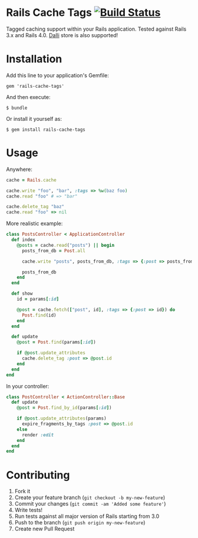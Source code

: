 # Rails Cache Tags [![Build Status](https://api.travis-ci.org/take-five/rails-cache-tags.png)](https://travis-ci.org/take-five/rails-cache-tags)

Tagged caching support within your Rails application. Tested against Rails 3.x and Rails 4.0.
[Dalli](https://github.com/mperham/dalli) store is also supported!

# Installation

Add this line to your application's Gemfile:

    gem 'rails-cache-tags'

And then execute:

    $ bundle

Or install it yourself as:

    $ gem install rails-cache-tags

# Usage

Anywhere:

```ruby
cache = Rails.cache

cache.write "foo", "bar", :tags => %w(baz foo)
cache.read "foo" # => "bar"

cache.delete_tag "baz"
cache.read "foo" => nil
```

More realistic example:
```ruby
class PostsController < ApplicationController
  def index
    @posts = cache.read("posts") || begin
      posts_from_db = Post.all

      cache.write "posts", posts_from_db, :tags => {:post => posts_from_db.map(&:id)}

      posts_from_db
    end
  end

  def show
    id = params[:id]

    @post = cache.fetch(["post", id], :tags => {:post => id}) do
      Post.find(id)
    end
  end

  def update
    @post = Post.find(params[:id])

    if @post.update_attributes
      cache.delete_tag :post => @post.id
    end
  end
end
```

In your controller:
```ruby
class PostController < ActionController::Base
  def update
    @post = Post.find_by_id(params[:id])

    if @post.update_attributes(params)
      expire_fragments_by_tags :post => @post.id
    else
      render :edit
    end
  end
end
```

# Contributing

1. Fork it
2. Create your feature branch (`git checkout -b my-new-feature`)
3. Commit your changes (`git commit -am 'Added some feature'`)
4. Write tests!
5. Run tests against all major version of Rails starting from 3.0
6. Push to the branch (`git push origin my-new-feature`)
7. Create new Pull Request
